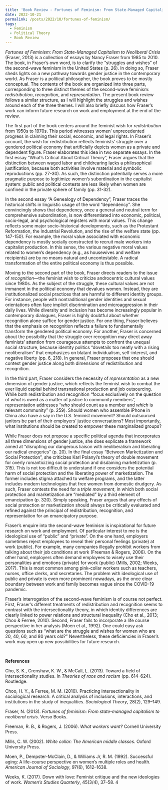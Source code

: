 ```yaml
---
title: 'Book Review - Fortunes of Feminism: From State-Managed Capitalism to Neoliberal Crisis by Nancy Fraser'
date: 2022-10-21
permalink: /posts/2022/10/fortunes-of-feminism/
tags:
  - Feminism
  - Political Theory
  - Book Review
---
```


*Fortunes of Feminism: From State-Managed Capitalism to Neoliberal Crisis* (Fraser, 2013) is a collection of essays by Nancy Fraser from 1985 to 2010. The book, in Fraser’s own word, is to clarify the “struggles and wishes” of the second-wave feminism in the United States (p. 26). In doing so, Fraser sheds lights on a new pathway towards gender justice in the contemporary world. As Fraser is a political philosopher, the book proves to be mostly conceptual. The contents of the book are organized into three parts, corresponding to three distinct themes of the second-wave feminism: *redistribution*, *recognition*, and *representation*. The present book review follows a similar structure, as I will highlight the struggles and wishes around each of the three themes. I will also briefly discuss how Fraser’s work can inform future research on work and employment at the end of the review.

The first part of the book centers around the feminist wish for *redistribution* from 1950s to 1970s. This period witnesses women’ unprecedented progress in claiming their social, economic, and legal rights. In Fraser’s account, the wish for redistribution reflects feminists’ struggle over a gendered political economy that artificially depicts women as a private and dependent figure. Fraser elaborates this idea in two separate essays. In the first essay “What’s Critical About Critical Theory”, Fraser argues that the distinction between waged labor and childrearing lacks a philosophical justification, because both activities involve material and symbolic reproductions (pp. 27-30). As such, the distinction potentially serves a more pragmatic purpose to legitimize women’s subordination in the capitalist system: public and political contests are less likely when women are confined in the private sphere of family (pp. 31-32).

In the second essay “A Genealogy of Dependency”, Fraser traces the historical shifts in linguistic usage of the word “dependency”. She convincingly shows that dependency, once a general and neutral term for comprehensive subordination, is now differentiated into economic, political, socio-legal, and psychological registers with moral values. This change reflects some major socio-historical developments, such as the Protestant Reformation, the Industrial Revolution, and the rise of the welfare state (pp. 147-150). For example, the moral value associated with economic dependency is mostly socially constructed to recruit male workers into capitalist production. In this sense, the various negative moral values related to women’s dependency (e.g., as housewives and welfare recipients) are by no means natural and uncontestable. A radical transformation of the entire political economy is thus possible.

Moving to the second part of the book, Fraser directs readers to the issue of *recognition*—the feminist wish to criticize androcentric cultural values since 1980s. As the subject of the struggle, these cultural values are not immanent in the political economy that devalues women. Instead, they are institutionalized social practices that are harmful to different identity groups. For instance, people with nontraditional gender identities and sexual orientations often face implicit discrimination and microaggression in their daily lives. While diversity and inclusion has become increasingly popular in contemporary dialogues, Fraser is highly doubtful about whether recognition alone suffice for gender justice. For one thing, Fraser believes that the emphasis on recognition reflects a failure to fundamentally transform the gendered political economy. For another, Fraser is concerned about the possibility that the struggle over recognition may direct away feminists’ attention from courageous attempts to confront the unequal social structure, because identity politics “dovetails too neatly with a rising neoliberalism” that emphasizes on blatant individualism, self-interest, and negative liberty (pp. 6, 218). In general, Fraser proposes that one should contest gender justice along both dimensions of redistribution and recognition.

In the third part, Fraser considers the necessity of *representation* as a new dimension of gender justice, which reflects the feminist wish to combat the ever liquid capital behind transnational production and job outsourcing. While both redistribution and recognition “focus exclusively on the question of *what* is owed as a matter of justice to community members”, representation addresses “*who* should count as a member and *which* is relevant community” (p. 259). Should women who assemble iPhone in China also have a say in the U.S. feminist movement? Should outsourced janitors be part of their employers’ justice conversations? Most importantly, what institutions should be created to empower these marginalized groups?

While Fraser does not propose a specific political agenda that incorporates all three dimensions of gender justice, she does explicate a framework aimed at “disrupting our dangerous liaison with neoliberalism and liberating our radical enegeries” (p. 20). In the final essay “Between Marketization and Social Protection”, she criticizes Karl Polanyi’s theory of double movement for overly romanticizing social protection and disdaining marketization (p. 315). This is not too difficult to understand if one considers the potential harm of social protection and the liberating power of marketization. The former includes stigma attached to welfare programs, and the latter includes modern technologies that free women from domestic drudgery. As such, Fraser contests the need for a *triple movement*, in which both social protection and marketization are “mediated” by a third element of emancipation (p. 320). Simply speaking, Fraser argues that any effects of social protection or marketization should always be critically evaluated and refined against the principal of redistribution, recognition, and representation for an emancipatory purpose.

Fraser’s enquire into the second-wave feminism is inspirational for future research on work and employment. Of particular interest to me is the ideological use of “public” and “private”. On the one hand, employers sometimes reject employees to reveal their personal feelings (private) at work (public). For example, many companies illegally prohibit workers from talking about their job conditions at work (Freeman & Rogers, 2006). On the other hand, employers often demand employees to wisely use their personalities and emotions (private) for work (public) (Mills, 2002; Weeks, 2017). This is most common among pink-collar workers such as teachers, nurses, office clerks, and secretaries. The problem with ideological use of public and private is even more prominent nowadays, as the once clear boundary between work and family becomes vague since the COVID-19 pandemic.

Fraser’s interrogation of the second-wave feminism is of course not perfect. First, Fraser’s different treatments of redistribution and recognition seems to contrast with the intersectionality theory, in which identity differences are clearly linked to power relations and structural inequality (Cho et al., 2013; Choo & Ferree, 2010). Second, Fraser fails to incorporate a life course perspective in her analysis (Moen et al., 1992). One could easy ask questions such as “what are the struggle and wishes for women who are 20, 40, 60, and 80 years old?” Nevertheless, these deficiencies in Fraser’s work may open up new possibilities for future research.

<br>

**References** 

Cho, S. K., Crenshaw, K. W., & McCall, L. (2013). Toward a field of intersectionality studies. In *Theories of race and racism* (pp. 614–624). Routledge. 

Choo, H. Y., & Ferree, M. M. (2010). Practicing intersectionality in sociological research: A critical analysis of inclusions, interactions, and institutions in the study of inequalities. *Sociological Theory*, 28(2), 129–149. 

Fraser, N. (2013). *Fortunes of feminism: From state-managed capitalism to neoliberal crisis*. Verso Books. 

Freeman, R. B., & Rogers, J. (2006). *What workers want?* Cornell University Press. 

Mills, C. W. (2002). *White collar: The American middle classes*. Oxford University Press. 

Moen, P., Dempster-McClain, D., & Williams Jr, R. M. (1992). Successful aging: A life-course perspective on women’s multiple roles and health. *American Journal of Sociology*, 97(6), 1612–1638. 

Weeks, K. (2017). Down with love: Feminist critique and the new ideologies of work. *Women’s Studies Quarterly*, 45(3/4), 37–58. 4
